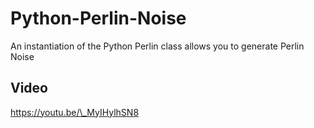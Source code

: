 # Python-Perlin-Noise
An instantiation of the Python Perlin class allows you to generate Perlin Noise

## Video
https://youtu.be/\_MyIHylhSN8
